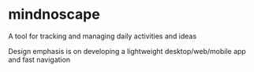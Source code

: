 # mindnoscape

A tool for tracking and managing daily activities and ideas

Design emphasis is on developing a lightweight desktop/web/mobile app and fast navigation

